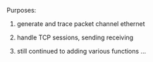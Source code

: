 Purposes:

   1. generate and trace packet channel ethernet

   2. handle TCP sessions, sending receiving

   3. still continued to adding various functions ...
